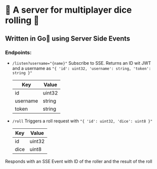 # :game_die: A server for multiplayer dice rolling :game_die:
## Written in Go using Server Side Events

### Endpoints:
- `/listen?username="{name}"`
Subscribe to SSE. Returns an ID wit JWT and a username as `"{ 'id': uint32, 'username': string, 'token': string }"`

    | Key   | Value  |
    |--------------- | --------------- |
    | id   | uint32  |
    | username   | string  |
    | token   | string  |

- `/roll` 
Triggers a roll request with `"{ 'id': uint32, 'dice': uint8 }"`

    | Key  | Value    |
    |--------------- | --------------- |
    | id   | uint32   |
    | dice   | uint8   |

Responds with an SSE Event with ID of the roller and the result of the roll

